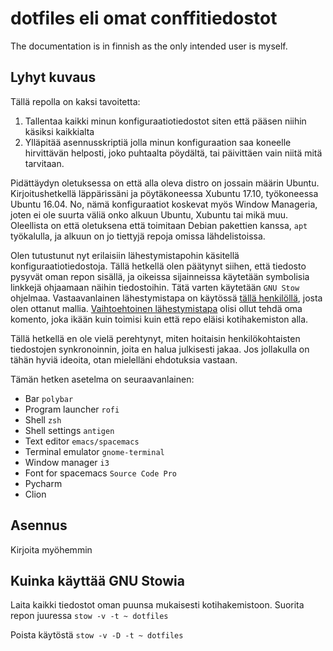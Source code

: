 # dotfiles eli omat conffitiedostot

The documentation is in finnish as the only intended user is myself.

## Lyhyt kuvaus

Tällä repolla on kaksi tavoitetta:

1. Tallentaa kaikki minun konfiguraatiotiedostot siten että pääsen niihin käsiksi
   kaikkialta
1. Ylläpitää asennusskriptiä jolla minun konfiguraation saa koneelle hirvittävän
   helposti, joko puhtaalta pöydältä, tai päivittäen vain niitä mitä tarvitaan.

Pidättäydyn oletuksessa on että alla oleva distro on jossain määrin Ubuntu.
Kirjoitushetkellä läppärissäni ja pöytäkoneessa Xubuntu 17.10, työkoneessa
Ubuntu 16.04. No, nämä konfiguraatiot koskevat myös Window Manageria, joten ei
ole suurta väliä onko alkuun Ubuntu, Xubuntu tai mikä muu. Oleellista on että
oletuksena että toimitaan Debian pakettien kanssa, `apt` työkalulla, ja alkuun on
jo tiettyjä repoja omissa lähdelistoissa.

Olen tutustunut nyt erilaisiin lähestymistapohin käsitellä
konfiguraatiotiedostoja. Tällä hetkellä olen päätynyt siihen, että tiedosto
pysyvät oman repon sisällä, ja oikeissa sijainneissa käytetään symbolisia
linkkejä ohjaamaan näihin tiedostoihin. Tätä varten käytetään `GNU Stow`
ohjelmaa. Vastaavanlainen lähestymistapa on
käytössä [tällä henkilöllä](https://github.com/mohabaks/dotfiles), josta olen
ottanut
mallia.
[Vaihtoehtoinen lähestymistapa](https://developer.atlassian.com/blog/2016/02/best-way-to-store-dotfiles-git-bare-repo/) olisi
ollut tehdä oma komento, joka ikään kuin toimisi kuin että repo eläisi
kotihakemiston alla.

Tällä hetkellä en ole vielä perehtynyt, miten hoitaisin henkilökohtaisten
tiedostojen synkronoinnin, joita en halua julkisesti jakaa. Jos jollakulla on
tähän hyviä ideoita, otan mielelläni ehdotuksia vastaan.

Tämän hetken asetelma on seuraavanlainen:
* Bar `polybar`
* Program launcher `rofi`
* Shell `zsh`
* Shell settings `antigen`
* Text editor `emacs/spacemacs`
* Terminal emulator `gnome-terminal`
* Window manager `i3`
* Font for spacemacs `Source Code Pro`
* Pycharm
* Clion


## Asennus

Kirjoita myöhemmin

## Kuinka käyttää GNU Stowia

Laita kaikki tiedostot oman puunsa mukaisesti kotihakemistoon. Suorita repon juuressa
`stow -v -t ~ dotfiles`

Poista käytöstä
`stow -v -D -t ~ dotfiles`
